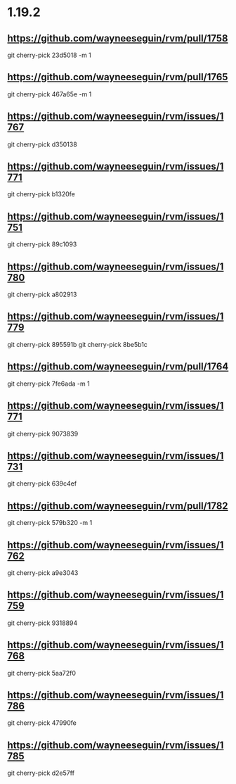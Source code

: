 # 1.19.2

## https://github.com/wayneeseguin/rvm/pull/1758
git cherry-pick 23d5018 -m 1

## https://github.com/wayneeseguin/rvm/pull/1765
git cherry-pick 467a65e -m 1

## https://github.com/wayneeseguin/rvm/issues/1767
git cherry-pick d350138

## https://github.com/wayneeseguin/rvm/issues/1771
git cherry-pick b1320fe

## https://github.com/wayneeseguin/rvm/issues/1751
git cherry-pick 89c1093

## https://github.com/wayneeseguin/rvm/issues/1780
git cherry-pick a802913

## https://github.com/wayneeseguin/rvm/issues/1779
git cherry-pick 895591b
git cherry-pick 8be5b1c

## https://github.com/wayneeseguin/rvm/pull/1764
git cherry-pick 7fe6ada -m 1

## https://github.com/wayneeseguin/rvm/issues/1771
git cherry-pick 9073839

## https://github.com/wayneeseguin/rvm/issues/1731
git cherry-pick 639c4ef

## https://github.com/wayneeseguin/rvm/pull/1782
git cherry-pick 579b320 -m 1

## https://github.com/wayneeseguin/rvm/issues/1762
git cherry-pick a9e3043

## https://github.com/wayneeseguin/rvm/issues/1759
git cherry-pick 9318894

## https://github.com/wayneeseguin/rvm/issues/1768
git cherry-pick 5aa72f0

## https://github.com/wayneeseguin/rvm/issues/1786
git cherry-pick 47990fe

## https://github.com/wayneeseguin/rvm/issues/1785
git cherry-pick d2e57ff

